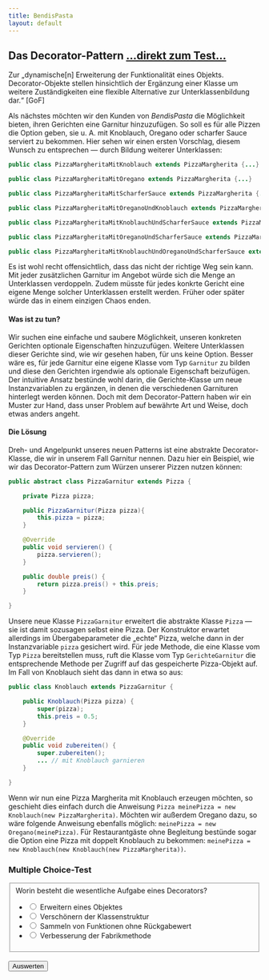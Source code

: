 ```yaml
---
title: BendisPasta
layout: default
---
```


## Das Decorator-Pattern <a class="testjump" href="#decoratorForm">...direkt zum Test...</a>

<p class="note">
    Zur „dynamische[n] Erweiterung der Funktionalität eines Objekts. Decorator-Objekte stellen hinsichtlich der Ergänzung einer Klasse um weitere Zuständigkeiten eine flexible Alternative zur Unterklassenbildung dar.“ [GoF]
</p>

Als nächstes möchten wir den Kunden von _BendisPasta_ die Möglichkeit bieten, ihren Gerichten  eine Garnitur hinzuzufügen. So soll es für alle Pizzen die Option geben, sie u. A. mit Knoblauch, Oregano oder scharfer Sauce serviert zu bekommen. Hier sehen wir einen ersten Vorschlag, diesem Wunsch zu entsprechen &mdash; durch Bildung weiterer Unterklassen:

```java
public class PizzaMargheritaMitKnoblauch extends PizzaMargherita {...}

public class PizzaMargheritaMitOregano extends PizzaMargherita {...}

public class PizzaMargheritaMitScharferSauce extends PizzaMargherita {...}

public class PizzaMargheritaMitOreganoUndKnoblauch extends PizzaMargherita {...}

public class PizzaMargheritaMitKnoblauchUndScharferSauce extends PizzaMargherita {...}

public class PizzaMargheritaMitOreganoUndScharferSauce extends PizzaMargherita {...}

public class PizzaMargheritaMitKnoblauchUndOreganoUndScharferSauce extends PizzaMargherita {...}

```

Es ist wohl recht offensichtlich, dass das nicht der richtige Weg sein kann. Mit jeder zusätzlichen Garnitur im Angebot würde sich die Menge an Unterklassen verdoppeln. Zudem müsste für jedes konkrte Gericht eine eigene Menge solcher Unterklassen erstellt werden. Früher oder später würde das in einem einzigen Chaos enden.

#### Was ist zu tun?

Wir suchen eine einfache und saubere Möglichkeit, unseren konkreten Gerichten optionale Eigenschaften hinzuzufügen. Weitere Unterklassen dieser Gerichte sind, wie wir gesehen haben, für uns keine Option. Besser wäre es, für jede Garnitur eine eigene Klasse vom Typ ``Garnitur`` zu bilden und diese den Gerichten irgendwie als optionale Eigenschaft beizufügen. Der intuitive Ansatz bestünde wohl darin, die Gerichte-Klasse um neue Instanzvariablen zu ergänzen, in denen die verschiedenen Garnituren hinterlegt werden können. Doch mit dem Decorator-Pattern haben wir ein Muster zur Hand, dass unser Problem auf bewährte Art und Weise, doch etwas anders angeht.

#### Die Lösung

Dreh- und Angelpunkt unseres neuen Patterns ist eine abstrakte Decorator-Klasse, die wir in unserem Fall Garnitur nennen. Dazu hier ein Beispiel, wie wir das Decorator-Pattern zum Würzen unserer Pizzen nutzen können:

```java
public abstract class PizzaGarnitur extends Pizza {

    private Pizza pizza;

    public PizzaGarnitur(Pizza pizza){
        this.pizza = pizza;
    }

    @Override
    public void servieren() {
        pizza.servieren();
    }

    public double preis() {
        return pizza.preis() + this.preis;
    }

}
```

Unsere neue Klasse ``PizzaGarnitur`` erweitert die abstrakte Klasse ``Pizza`` &mdash; sie ist damit sozusagen selbst eine Pizza. Der Konstruktor erwartet allerdings im Übergabeparameter die „echte“ Pizza, welche dann in der Instanzvariable ``pizza`` gesichert wird. Für jede Methode, die eine Klasse vom Typ ``Pizza`` bereitstellen muss, ruft die Klasse vom Typ ``GerichteGarnitur`` die entsprechende Methode per Zugriff auf das gespeicherte Pizza-Objekt auf. Im Fall von Knoblauch sieht das dann in etwa so aus:

```java
public class Knoblauch extends PizzaGarnitur {

    public Knoblauch(Pizza pizza) {
        super(pizza);
        this.preis = 0.5;
    }

    @Override
    public void zubereiten() {
        super.zubereiten();
        ... // mit Knoblauch garnieren
    }

}
```

Wenn wir nun eine Pizza Margherita mit Knoblauch erzeugen möchten, so geschieht dies einfach durch die Anweisung ``Pizza meinePizza = new Knoblauch(new PizzaMargherita)``. Möchten wir außerdem Oregano dazu, so wäre folgende Anweisung ebenfalls möglich: ``meinePizza = new Oregano(meinePizza)``. Für Restaurantgäste ohne Begleitung bestünde sogar die Option eine Pizza mit doppelt Knoblauch zu bekommen: ``meinePizza = new Knoblauch(new Knoblauch(new PizzaMargherita))``.



<form id="decoratorForm">
    <h3>Multiple Choice-Test</h3>
    <fieldset>
        Worin besteht die wesentliche Aufgabe eines Decorators?
        <ul>
            <li>
                <label>
                    <input type="radio" id="decoratorA" name="decoratorA">
                    Erweitern eines Objektes
                </label>
            </li>
            <li>
                <label>
                    <input type="radio" name="decoratorA">
                    Verschönern der Klassenstruktur
                </label>
            </li>
            <li>
                <label>
                    <input type="radio" name="decoratorA">
                    Sammeln von Funktionen ohne Rückgabewert
                </label>
            </li>
            <li>
                <label>
                    <input type="radio" name="decoratorA">
                    Verbesserung der Fabrikmethode
                </label>
            </li>
        </ul>
    </fieldset>
    <br/>
    <button type="button" onclick="checkDecorator()" id="decoratorButton">Auswerten</button>&nbsp;&nbsp;&nbsp;&nbsp;<center id="decoratorResult"></center>
</form>
